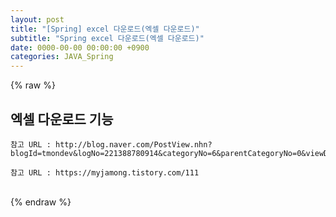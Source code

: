 ```yaml
---  
layout: post  
title: "[Spring] excel 다운로드(엑셀 다운로드)"  
subtitle: "Spring excel 다운로드(엑셀 다운로드)"  
date: 0000-00-00 00:00:00 +0900  
categories: JAVA_Spring  
---  
```

{% raw %}  
## 엑셀 다운로드 기능  
  
	참고 URL : http://blog.naver.com/PostView.nhn?blogId=tmondev&logNo=221388780914&categoryNo=6&parentCategoryNo=0&viewDate=&currentPage=1&postListTopCurrentPage=1&from=postView  
  
	참고 URL : https://myjamong.tistory.com/111  
                                                                                                                                                                                                                                                                      
{% endraw %}